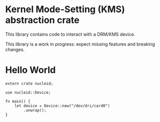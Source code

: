 # Kernel Mode-Setting (KMS) abstraction crate

This library contains code to interact with a DRM/KMS device.
 
This library is a work in progress: expect missing features and breaking changes.

# Hello World

```no_run
extern crate nucleid;

use nucleid::Device;
 
fn main() {
    let device = Device::new("/dev/dri/card0")
        .unwrap();
}
```